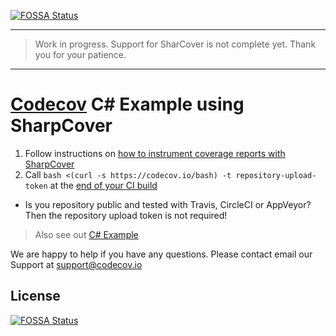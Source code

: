 [![FOSSA Status](https://app.fossa.com/api/projects/git%2Bgithub.com%2Fcodecov%2Fexample-csharp-sharpcover.svg?type=shield)](https://app.fossa.com/projects/git%2Bgithub.com%2Fcodecov%2Fexample-csharp-sharpcover?ref=badge_shield)

------
> Work in progress. Support for SharCover is not complete yet. Thank you for your patience.
------

[Codecov][0] C# Example using SharpCover
========================================

1. Follow instructions on [how to instrument coverage reports with SharpCover](https://github.com/codecov/example-csharp-sharpcover/blob/master/Makefile#L17-L21)
2. Call `bash <(curl -s https://codecov.io/bash) -t repository-upload-token` at the [end of your CI build](https://github.com/codecov/example-csharp-sharpcover/blob/master/.travis.yml#L11)
  - Is you repository public and tested with Travis, CircleCI or AppVeyor? Then the repository upload token is not required!

> Also see out [C# Example][1]

We are happy to help if you have any questions. Please contact email our Support at [support@codecov.io](mailto:support@codecov.io)

[0]: https://codecov.io/
[1]: https://github.com/codecov/example-csharp


## License
[![FOSSA Status](https://app.fossa.com/api/projects/git%2Bgithub.com%2Fcodecov%2Fexample-csharp-sharpcover.svg?type=large)](https://app.fossa.com/projects/git%2Bgithub.com%2Fcodecov%2Fexample-csharp-sharpcover?ref=badge_large)